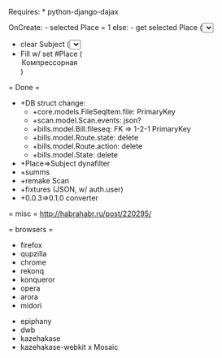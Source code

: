 Requires:
	* python-django-dajax

OnCreate:
	- selected Place = 1
else:
	- get selected Place (<select name="place" id="id_place">)
- clear Subject (<select name="subject" id="id_subject">*</select>
- Fill w/ set #Place (<option value="1">Компрессорная</option>)

= Done =
* +DB struct change:
	* +core.models.FileSeqItem.file: PrimaryKey
	* +scan.model.Scan.events: json?
	* +bills.model.Bill.fileseq: FK => 1-2-1 PrimaryKey
	* +bills.model.Route.state: delete
	* +bills.model.Route.action: delete
	* +bills.model.State: delete
* +Place=>Subject dynafilter
* +summs
* +remake Scan
* +fixtures (JSON, w/ auth.user)
* +0.0.3=>0.1.0 converter

= misc =
http://habrahabr.ru/post/220295/

= browsers =
+ firefox
+ qupzilla
+ chrome
+ rekonq
+ konqueror
+ opera
+ arora
+ midori
* epiphany
* dwb
* kazehakase
* kazehakase-webkit
x Mosaic
